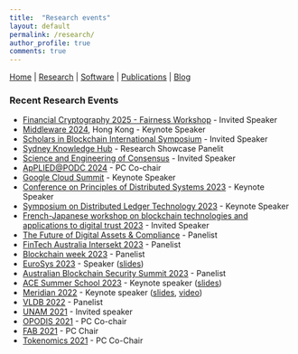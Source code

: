```yaml
---
title:  "Research events"
layout: default
permalink: /research/
author_profile: true
comments: true
---
```


[Home](../index) | [Research](../research) | [Software](../software) | [Publications](../publications) | [Blog](../blog)

### Recent Research Events

- [Financial Cryptography 2025 - Fairness Workshop](https://fc25.ifca.ai/cfp.html) - Invited Speaker
- [Middleware 2024](https://middleware-conf.github.io/2024/), Hong Kong - Keynote Speaker
- [Scholars in Blockchain International Symposium](https://britishblockchainassociation.org/sibis2024/) - Invited Speaker
- [Sydney Knowledge Hub](https://www.sydney.edu.au/engage/industry-business-partnerships/sydney-knowledge-hub.html) - Research Showcase Panelit 
- [Science and Engineering of Consensus](https://tselab.stanford.edu/workshop-sbc24/) - Invited Speaker
- [ApPLIED@PODC 2024](https://www.cse.chalmers.se/~elad/ApPLIED2024/) - PC Co-chair
- [Google Cloud Summit](https://cloudonair.withgoogle.com/events/summit-sydney-2024) - Keynote Speaker
- [Conference on Principles of Distributed Systems 2023](https://xdefago.github.io/opodis23/) - Keynote Speaker
- [Symposium on Distributed Ledger Technology 2023](https://symposium-dlt.org/) - Keynote Speaker
- [French-Japanese workshop on blockchain technologies and applications to digital trust 2023](https://dal.sfc.keio.ac.jp/en/events/2023_10_23-fr-jp-ws/) - Invited Speaker
- [The Future of Digital Assets & Compliance](https://dfcrc.com.au/) - Panelist
- [FinTech Australia Intersekt 2023](https://www.intersektfestival.com/) - Panelist
- [Blockchain week 2023](https://blockchainweek.com.au/) - Panelist
- [EuroSys 2023](https://2023.eurosys.org/) - Speaker ([slides](../slides/EuroSys2023.pdf))
- [Australian Blockchain Security Summit 2023](https://blockchainaustralia.org/australian-blockchain-security-summit/) - Panelist
- [ACE Summer School 2023](https://acesummerschool.github.io/) - Keynote speaker ([slides](../slides/TPS-2023.pdf))
- [Meridian 2022](https://meridian.stellar.org/speakers) - Keynote speaker ([slides](../slides/gramoli-meridian22-final.pdf), [video](https://youtu.be/E4Ie7gb41PY))
- [VLDB 2022](https://vldb.org/2022/?program-schedule-panel) - Panelist
- [UNAM 2021](https://youtu.be/wB5T2G6wZ5g) - Invited speaker
- [OPODIS 2021](https://opodis2021.unistra.fr/) - PC Co-chair
- [FAB 2021](https://scfab.github.io/2021/) - PC Chair
- [Tokenomics 2021](https://sites.google.com/nyu.edu/tokenomics2021) - PC Co-Chair
